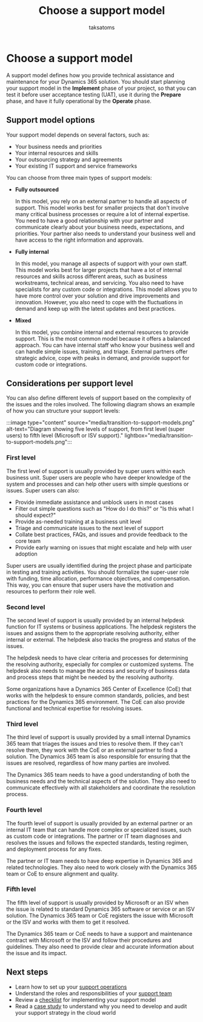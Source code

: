 ﻿---
title: Choose a support model
description: Learn about the options and factors to consider when you choose a support model for your Dynamics 365 implementation projects.
author: taksatoms
ms.author: tsato
ms.date: 01/31/2024
ms.topic: conceptual
ms.custom:
 - ai-seo-date: 01/31/2024
 - ai-gen-docs-bap
 - ai-gen-title
 - ai-gen-desc
content_well_notification: AI-contribution
---

# Choose a support model

A support model defines how you provide technical assistance and maintenance for your Dynamics 365 solution. You should start planning your support model in the **Implement** phase of your project, so that you can test it before user acceptance testing (UAT), use it during the **Prepare** phase, and have it fully operational by the **Operate** phase.

## Support model options

Your support model depends on several factors, such as:

- Your business needs and priorities
- Your internal resources and skills
- Your outsourcing strategy and agreements
- Your existing IT support and service frameworks

You can choose from three main types of support models:

- **Fully outsourced**  

  In this model, you rely on an external partner to handle all aspects of support. This model works best for smaller projects that don't involve many critical business processes or require a lot of internal expertise. You need to have a good relationship with your partner and communicate clearly about your business needs, expectations, and priorities. Your partner also needs to understand your business well and have access to the right information and approvals.

- **Fully internal**  

  In this model, you manage all aspects of support with your own staff. This model works best for larger projects that have a lot of internal resources and skills across different areas, such as business workstreams, technical areas, and servicing. You also need to have specialists for any custom code or integrations. This model allows you to have more control over your solution and drive improvements and innovation. However, you also need to cope with the fluctuations in demand and keep up with the latest updates and best practices.

- **Mixed**  

  In this model, you combine internal and external resources to provide support. This is the most common model because it offers a balanced approach. You can have internal staff who know your business well and can handle simple issues, training, and triage. External partners offer strategic advice, cope with peaks in demand, and provide support for custom code or integrations.

## Considerations per support level

You can also define different levels of support based on the complexity of the issues and the roles involved. The following diagram shows an example of how you can structure your support levels:

:::image type="content" source="media/transition-to-support-models.png" alt-text="Diagram showing five levels of support, from first level (super users) to fifth level (Microsoft or ISV support)." lightbox="media/transition-to-support-models.png":::

### First level

The first level of support is usually provided by super users within each business unit. Super users are people who have deeper knowledge of the system and processes and can help other users with simple questions or issues. Super users can also:

- Provide immediate assistance and unblock users in most cases
- Filter out simple questions such as "How do I do this?" or "Is this what I should expect?"
- Provide as-needed training at a business unit level
- Triage and communicate issues to the next level of support
- Collate best practices, FAQs, and issues and provide feedback to the core team
- Provide early warning on issues that might escalate and help with user adoption

Super users are usually identified during the project phase and participate in testing and training activities. You should formalize the super-user role with funding, time allocation, performance objectives, and compensation. This way, you can ensure that super users have the motivation and resources to perform their role well.

### Second level

The second level of support is usually provided by an internal helpdesk function for IT systems or business applications. The helpdesk registers the issues and assigns them to the appropriate resolving authority, either internal or external. The helpdesk also tracks the progress and status of the issues.

The helpdesk needs to have clear criteria and processes for determining the resolving authority, especially for complex or customized systems. The helpdesk also needs to manage the access and security of business data and process steps that might be needed by the resolving authority.

Some organizations have a Dynamics 365 Center of Excellence (CoE) that works with the helpdesk to ensure common standards, policies, and best practices for the Dynamics 365 environment. The CoE can also provide functional and technical expertise for resolving issues.

### Third level

The third level of support is usually provided by a small internal Dynamics 365 team that triages the issues and tries to resolve them. If they can't resolve them, they work with the CoE or an external partner to find a solution. The Dynamics 365 team is also responsible for ensuring that the issues are resolved, regardless of how many parties are involved.

The Dynamics 365 team needs to have a good understanding of both the business needs and the technical aspects of the solution. They also need to communicate effectively with all stakeholders and coordinate the resolution process.

### Fourth level

The fourth level of support is usually provided by an external partner or an internal IT team that can handle more complex or specialized issues, such as custom code or integrations. The partner or IT team diagnoses and resolves the issues and follows the expected standards, testing regimen, and deployment process for any fixes.

The partner or IT team needs to have deep expertise in Dynamics 365 and related technologies. They also need to work closely with the Dynamics 365 team or CoE to ensure alignment and quality.

### Fifth level

The fifth level of support is usually provided by Microsoft or an ISV when the issue is related to standard Dynamics 365 software or service or an ISV solution. The Dynamics 365 team or CoE registers the issue with Microsoft or the ISV and works with them to get it resolved.

The Dynamics 365 team or CoE needs to have a support and maintenance contract with Microsoft or the ISV and follow their procedures and guidelines. They also need to provide clear and accurate information about the issue and its impact.

## Next steps

- Learn how to set up your [support operations](transition-to-support-operations.md)
- Understand the roles and responsibilities of your [support team](transition-to-support-team.md)
- Review a [checklist](transition-to-support-checklist.md) for implementing your support model
- Read a [case study](service-solution-case-study.md) to understand why you need to develop and audit your support strategy in the cloud world
